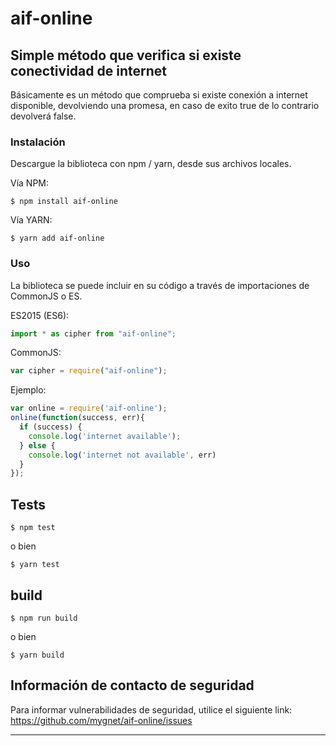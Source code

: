 # aif-online

## Simple método que verifica si existe conectividad de internet

Básicamente es un método que comprueba si existe conexión a internet disponible, devolviendo una promesa, en caso de exito true de lo contrario devolverá false.

### Instalación

Descargue la biblioteca con npm / yarn, desde sus archivos locales.

Vía NPM:

    $ npm install aif-online
    
Vía YARN:

    $ yarn add aif-online

### Uso
La biblioteca se puede incluir en su código a través de importaciones de CommonJS o ES.

ES2015 (ES6):
```javascript
import * as cipher from "aif-online";
```
CommonJS:
```javascript
var cipher = require("aif-online");
```
Ejemplo:

```javascript
var online = require('aif-online');
online(function(success, err){
  if (success) {
    console.log('internet available');
  } else {
    console.log('internet not available', err)
  }
});
```

## Tests

    $ npm test

o bien 

    $ yarn test

## build

    $ npm run build

o bien

    $ yarn build



## Información de contacto de seguridad

Para informar vulnerabilidades de seguridad, utilice el siguiente link: https://github.com/mygnet/aif-online/issues

---
[npm-image]: https://img.shields.io/npm/v/aif-online.svg
[npm-url]: https://www.npmjs.com/package/aif-online